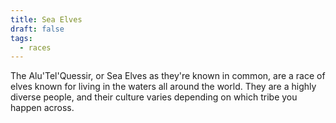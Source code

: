 ```yaml
---
title: Sea Elves
draft: false
tags:
  - races
---
```

 
The Alu'Tel'Quessir, or Sea Elves as they're known in common, are a race of elves known for living in the waters all around the world. They are a highly diverse people, and their culture varies depending on which tribe you happen across.